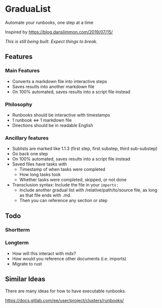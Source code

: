 # GraduaList

Automate your runbooks, one step at a time

Inspired by https://blog.danslimmon.com/2019/07/15/

*This is still being built. Expect things to break.*

## Features

### Main Features

* Converts a markdown file into interactive steps
* Saves results into another markdown file
* On 100% automated, saves results into a script file instead

### Philosophy

* Runbooks should be interactive with timestamps
* 1 runbook <=> 1 markdown file
* Directions should be in readable English

### Ancillary features

* Sublists are marked like 1.1.3 (first step, first substep, third sub-substep)
* Go back one step
* On 100% automated, saves results into a script file instead
* Saved files have tasks with
    * Timestamp of when tasks were completed
    * How long tasks took
    * Whether tasks were completed, skipped, or not done
* Transclusion syntax: Include the file in your `imports:`
    * Include another gradual list with /relative/path/to/source file, as long as that file ends with .md.
    * Then you can reference any section or step

## Todo

### Shortterm

### Longterm

* How will this interact with mdx?
* How would you reference other documents (i.e. imports)
* Migrate to rust

## Similar Ideas

There are many ideas for how to have executable runbooks.

https://docs.gitlab.com/ee/user/project/clusters/runbooks/
